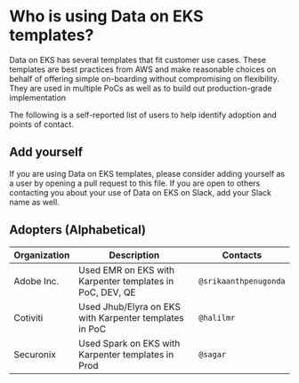 # Who is using Data on EKS templates?
Data on EKS has several templates that fit customer use cases. These templates are best practices from AWS and make reasonable choices on behalf of offering simple on-boarding without compromising on flexibility. They are used in multiple PoCs as well as to build out production-grade implementation

The following is a self-reported list of users to help identify adoption and points of contact.

## Add yourself
If you are using Data on EKS templates, please consider adding yourself as a user by opening a pull request to this file.
If you are open to others contacting you about your use of Data on EKS on Slack, add your Slack name as well.

## Adopters (Alphabetical)

| Organization | Description | Contacts |
| --- | --- | --- |
| Adobe Inc. | Used EMR on EKS with Karpenter templates in PoC, DEV, QE | `@srikaanthpenugonda` |
| Cotiviti | Used Jhub/Elyra on EKS with Karpenter templates in PoC | `@halilmr` |
| Securonix | Used Spark on EKS with Karpenter templates in Prod | `@sagar` |
